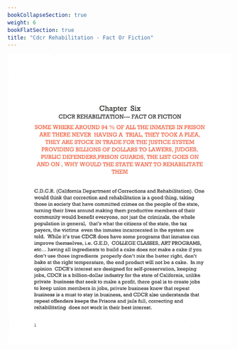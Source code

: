 ```yaml
---
bookCollapseSection: true
weight: 6
bookFlatSection: true
title: "Cdcr Rehabilitation - Fact Or Fiction"
---
```


![californias_failed_justice_system](crfof/jpg/dssa_1.jpg)

